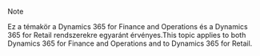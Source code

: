 > [!NOTE]
> <span data-ttu-id="6fabb-101">Ez a témakör a Dynamics 365 for Finance and Operations és a Dynamics 365 for Retail rendszerekre egyaránt érvényes.</span><span class="sxs-lookup"><span data-stu-id="6fabb-101">This topic applies to both Dynamics 365 for Finance and Operations and to Dynamics 365 for Retail.</span></span> 